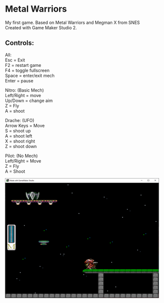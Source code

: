 # Metal Warriors

My first game. Based on Metal Warriors and Megman X from SNES  
Created with Game Maker Studio 2.  

Controls:  
------------------  
All:  
  Esc = Exit  
  F2 = restart game  
  F4 = toggle fullscreen  
  Space = enter/exit mech  
  Enter = pause  

Nitro: (Basic Mech)  
  Left/Right = move  
  Up/Down = change aim  
  Z = Fly  
  A = shoot  

Drache: (UFO)  
  Arrow Keys = Move  
  S = shoot up  
  A = shoot left  
  X = shoot right  
  Z = shoot down  

Pilot: (No Mech)  
  Left/Right = Move  
  Z = Fly  
  A = Shoot  

![Screenshot](https://github.com/timeblade0/metal_warriors/blob/main/screenshot.png)
